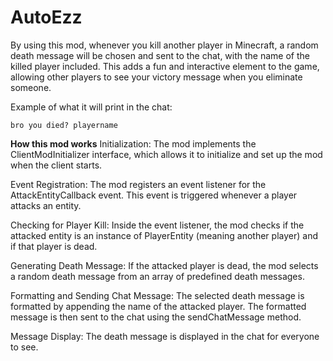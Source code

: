 # AutoEzz

By using this mod, whenever you kill another player in Minecraft, a random death message will be chosen and sent to the chat, with the name of the killed player included. This adds a fun and interactive element to the game, allowing other players to see your victory message when you eliminate someone.

Example of what it will print in the chat:

```bro you died? playername```

**How this mod works**
Initialization: The mod implements the ClientModInitializer interface, which allows it to initialize and set up the mod when the client starts.

Event Registration: The mod registers an event listener for the AttackEntityCallback event. This event is triggered whenever a player attacks an entity.

Checking for Player Kill: Inside the event listener, the mod checks if the attacked entity is an instance of PlayerEntity (meaning another player) and if that player is dead.

Generating Death Message: If the attacked player is dead, the mod selects a random death message from an array of predefined death messages.

Formatting and Sending Chat Message: The selected death message is formatted by appending the name of the attacked player. The formatted message is then sent to the chat using the sendChatMessage method.

Message Display: The death message is displayed in the chat for everyone to see.
